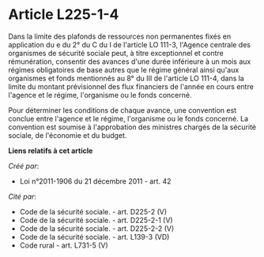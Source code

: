 # Article L225-1-4

Dans  la limite des plafonds de ressources non permanentes fixés en  application du e du 2° du C du I de l'article LO 111-3,
l'Agence  centrale des organismes de sécurité sociale peut, à titre exceptionnel  et contre rémunération, consentir des
avances d'une durée inférieure à  un mois aux régimes obligatoires de base autres que le régime général  ainsi qu'aux
organismes et fonds mentionnés au 8° du III de l'article LO  111-4, dans la limite du montant prévisionnel des flux
financiers de  l'année en cours entre l'agence et le régime, l'organisme ou le fonds  concerné. 

Pour déterminer les conditions de  chaque avance, une convention est conclue entre l'agence et le régime,  l'organisme ou le
fonds concerné. La convention est soumise à  l'approbation des ministres chargés de la sécurité sociale, de  l'économie et du
budget.

**Liens relatifs à cet article**

_Créé par_:

  - Loi n°2011-1906 du 21 décembre 2011 - art. 42

_Cité par_:

  - Code de la sécurité sociale. - art. D225-2 (V)
  - Code de la sécurité sociale. - art. D225-2-1 (V)
  - Code de la sécurité sociale. - art. D225-2-2 (V)
  - Code de la sécurité sociale. - art. L139-3 (VD)
  - Code rural - art. L731-5 (V)
